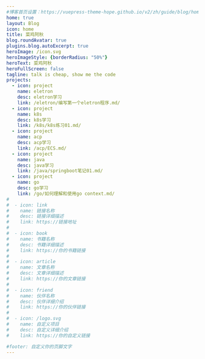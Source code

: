 ```yaml
---
#博客首页设置：https://vuepress-theme-hope.github.io/v2/zh/guide/blog/home.html
home: true
layout: Blog
icon: home
title: 菜鸡阿秋
blog.roundAvatar: true
plugins.blog.autoExcerpt: true
heroImage: /icon.svg
heroImageStyle: {borderRadius: "50%"}
heroText: 菜鸡阿秋
heroFullScreen: false
tagline: talk is cheap, show me the code
projects:
  - icon: project
    name: eletron 
    desc: eletron学习
    link: /eletron/编写第一个eletron程序.md/
  - icon: project
    name: k8s
    desc: k8s学习
    link: /k8s/k8s练习01.md/
  - icon: project
    name: acp
    desc: acp学习
    link: /acp/ECS.md/
  - icon: project
    name: java
    desc: java学习
    link: /java/springboot笔记01.md/
  - icon: project
    name: go
    desc: go学习
    link: /go/如何理解和使用go context.md/
#
#  - icon: link
#    name: 链接名称
#    desc: 链接详细描述
#    link: https://链接地址
#
#  - icon: book
#    name: 书籍名称
#    desc: 书籍详细描述
#    link: https://你的书籍链接
#
#  - icon: article
#    name: 文章名称
#    desc: 文章详细描述
#    link: https://你的文章链接
#
#  - icon: friend
#    name: 伙伴名称
#    desc: 伙伴详细介绍
#    link: https://你的伙伴链接
#
#  - icon: /logo.svg
#    name: 自定义项目
#    desc: 自定义详细介绍
#    link: https://你的自定义链接

#footer: 自定义你的页脚文字
---
```

